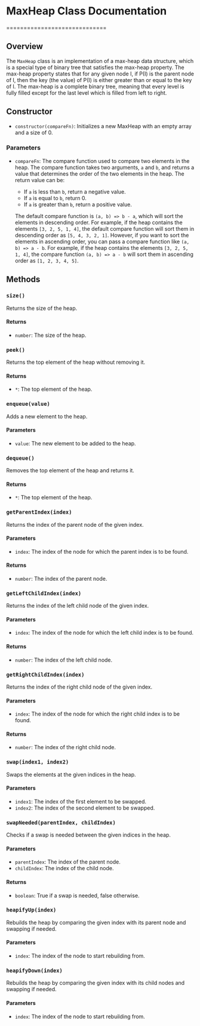 # MaxHeap Class Documentation
=============================

## Overview

The `MaxHeap` class is an implementation of a max-heap data structure, which is a special type of binary tree that satisfies the max-heap property. The max-heap property states that for any given node I, if P(I) is the parent node of I, then the key (the value) of P(I) is either greater than or equal to the key of I. The max-heap is a complete binary tree, meaning that every level is fully filled except for the last level which is filled from left to right.

## Constructor

* `constructor(compareFn)`: Initializes a new MaxHeap with an empty array and a size of 0.

### Parameters

* `compareFn`: The compare function used to compare two elements in the heap. The compare function takes two arguments, `a` and `b`, and returns a value that determines the order of the two elements in the heap. The return value can be:
  * If `a` is less than `b`, return a negative value.
  * If `a` is equal to `b`, return 0.
  * If `a` is greater than `b`, return a positive value.
  
  The default compare function is `(a, b) => b - a`, which will sort the elements in descending order. For example, if the heap contains the elements `[3, 2, 5, 1, 4]`, the default compare function will sort them in descending order as `[5, 4, 3, 2, 1]`. However, if you want to sort the elements in ascending order, you can pass a compare function like `(a, b) => a - b`. For example, if the heap contains the elements `[3, 2, 5, 1, 4]`, the compare function `(a, b) => a - b` will sort them in ascending order as `[1, 2, 3, 4, 5]`.

## Methods

### `size()`

Returns the size of the heap.

#### Returns

* `number`: The size of the heap.

### `peek()`

Returns the top element of the heap without removing it.

#### Returns

* `*`: The top element of the heap.

### `enqueue(value)`

Adds a new element to the heap.

#### Parameters

* `value`: The new element to be added to the heap.

### `dequeue()`

Removes the top element of the heap and returns it.

#### Returns

* `*`: The top element of the heap.

### `getParentIndex(index)`

Returns the index of the parent node of the given index.

#### Parameters

* `index`: The index of the node for which the parent index is to be found.

#### Returns

* `number`: The index of the parent node.

### `getLeftChildIndex(index)`

Returns the index of the left child node of the given index.

#### Parameters

* `index`: The index of the node for which the left child index is to be found.

#### Returns

* `number`: The index of the left child node.

### `getRightChildIndex(index)`

Returns the index of the right child node of the given index.

#### Parameters

* `index`: The index of the node for which the right child index is to be found.

#### Returns

* `number`: The index of the right child node.

### `swap(index1, index2)`

Swaps the elements at the given indices in the heap.

#### Parameters

* `index1`: The index of the first element to be swapped.
* `index2`: The index of the second element to be swapped.

### `swapNeeded(parentIndex, childIndex)`

Checks if a swap is needed between the given indices in the heap.

#### Parameters

* `parentIndex`: The index of the parent node.
* `childIndex`: The index of the child node.

#### Returns

* `boolean`: True if a swap is needed, false otherwise.

### `heapifyUp(index)`

Rebuilds the heap by comparing the given index with its parent node and swapping if needed.

#### Parameters

* `index`: The index of the node to start rebuilding from.

### `heapifyDown(index)`

Rebuilds the heap by comparing the given index with its child nodes and swapping if needed.

#### Parameters

* `index`: The index of the node to start rebuilding from.
